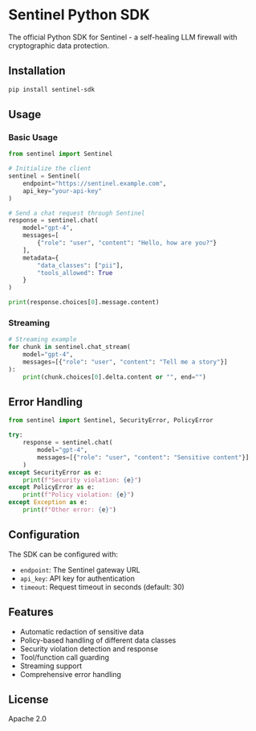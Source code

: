# Sentinel Python SDK

The official Python SDK for Sentinel - a self-healing LLM firewall with cryptographic data protection.

## Installation

```bash
pip install sentinel-sdk
```

## Usage

### Basic Usage

```python
from sentinel import Sentinel

# Initialize the client
sentinel = Sentinel(
    endpoint="https://sentinel.example.com",
    api_key="your-api-key"
)

# Send a chat request through Sentinel
response = sentinel.chat(
    model="gpt-4",
    messages=[
        {"role": "user", "content": "Hello, how are you?"}
    ],
    metadata={
        "data_classes": ["pii"],
        "tools_allowed": True
    }
)

print(response.choices[0].message.content)
```

### Streaming

```python
# Streaming example
for chunk in sentinel.chat_stream(
    model="gpt-4",
    messages=[{"role": "user", "content": "Tell me a story"}]
):
    print(chunk.choices[0].delta.content or "", end="")
```

## Error Handling

```python
from sentinel import Sentinel, SecurityError, PolicyError

try:
    response = sentinel.chat(
        model="gpt-4",
        messages=[{"role": "user", "content": "Sensitive content"}]
    )
except SecurityError as e:
    print(f"Security violation: {e}")
except PolicyError as e:
    print(f"Policy violation: {e}")
except Exception as e:
    print(f"Other error: {e}")
```

## Configuration

The SDK can be configured with:

- `endpoint`: The Sentinel gateway URL
- `api_key`: API key for authentication
- `timeout`: Request timeout in seconds (default: 30)

## Features

- Automatic redaction of sensitive data
- Policy-based handling of different data classes
- Security violation detection and response
- Tool/function call guarding
- Streaming support
- Comprehensive error handling

## License

Apache 2.0
